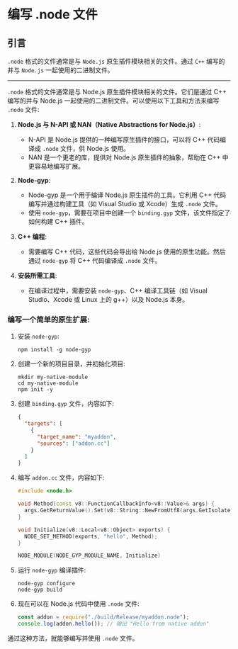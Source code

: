 # 编写 .node 文件

## 引言

`.node` 格式的文件通常是与 `Node.js` 原生插件模块相关的文件。通过 `C++` 编写的并与 `Node.js` 一起使用的二进制文件。

---

`.node` 格式的文件通常是与 Node.js 原生插件模块相关的文件。它们是通过 C++ 编写的并与 Node.js 一起使用的二进制文件。可以使用以下工具和方法来编写 `.node` 文件:

1. **Node.js 与 N-API 或 NAN（Native Abstractions for Node.js）**:

   - N-API 是 Node.js 提供的一种编写原生插件的接口，可以将 C++ 代码编译成 `.node` 文件，供 Node.js 使用。
   - NAN 是一个更老的库，提供对 Node.js 原生插件的抽象，帮助在 C++ 中更容易地编写扩展。

2. **Node-gyp**:

   - Node-gyp 是一个用于编译 Node.js 原生插件的工具。它利用 C++ 代码编写并通过构建工具（如 Visual Studio 或 Xcode）生成 `.node` 文件。
   - 使用 `node-gyp`，需要在项目中创建一个 `binding.gyp` 文件，该文件指定了如何构建 C++ 插件。

3. **C++ 编程**:

   - 需要编写 C++ 代码，这些代码会导出给 Node.js 使用的原生功能。然后通过 `node-gyp` 将 C++ 代码编译成 `.node` 文件。

4. **安装所需工具**:
   - 在编译过程中，需要安装 `node-gyp`、C++ 编译工具链（如 Visual Studio、Xcode 或 Linux 上的 g++）以及 Node.js 本身。

### 编写一个简单的原生扩展:

1. 安装 `node-gyp`:

   ```shell
   npm install -g node-gyp
   ```

2. 创建一个新的项目目录，并初始化项目:

   ```shell
   mkdir my-native-module
   cd my-native-module
   npm init -y
   ```

3. 创建 `binding.gyp` 文件，内容如下:

   ```json
   {
     "targets": [
       {
         "target_name": "myaddon",
         "sources": ["addon.cc"]
       }
     ]
   }
   ```

4. 编写 `addon.cc` 文件，内容如下:

   ```cpp
   #include <node.h>

   void Method(const v8::FunctionCallbackInfo<v8::Value>& args) {
     args.GetReturnValue().Set(v8::String::NewFromUtf8(args.GetIsolate(), "Hello from native addon").ToLocalChecked());
   }

   void Initialize(v8::Local<v8::Object> exports) {
     NODE_SET_METHOD(exports, "hello", Method);
   }

   NODE_MODULE(NODE_GYP_MODULE_NAME, Initialize)
   ```

5. 运行 `node-gyp` 编译插件:

   ```shell
   node-gyp configure
   node-gyp build
   ```

6. 现在可以在 Node.js 代码中使用 `.node` 文件:
   ```javascript
   const addon = require("./build/Release/myaddon.node");
   console.log(addon.hello()); // 输出 "Hello from native addon"
   ```

通过这种方法，就能够编写并使用 `.node` 文件。

